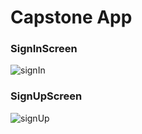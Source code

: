 # Capstone App


### SignInScreen

![signIn](https://user-images.githubusercontent.com/79463235/177086825-ae31201b-5139-442f-a68a-8ed62abc4163.jpg)

### SignUpScreen

![signUp](https://user-images.githubusercontent.com/79463235/177086910-95c21dfa-647f-457b-b4dd-4dcae8ea03f2.jpg)

